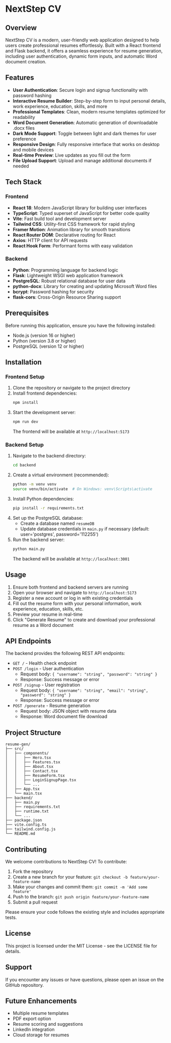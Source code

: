 # NextStep CV

## Overview
NextStep CV is a modern, user-friendly web application designed to help users create professional resumes effortlessly. Built with a React frontend and Flask backend, it offers a seamless experience for resume generation, including user authentication, dynamic form inputs, and automatic Word document creation.

## Features
- **User Authentication**: Secure login and signup functionality with password hashing
- **Interactive Resume Builder**: Step-by-step form to input personal details, work experience, education, skills, and more
- **Professional Templates**: Clean, modern resume templates optimized for readability
- **Word Document Generation**: Automatic generation of downloadable .docx files
- **Dark Mode Support**: Toggle between light and dark themes for user preference
- **Responsive Design**: Fully responsive interface that works on desktop and mobile devices
- **Real-time Preview**: Live updates as you fill out the form
- **File Upload Support**: Upload and manage additional documents if needed

## Tech Stack

### Frontend
- **React 18**: Modern JavaScript library for building user interfaces
- **TypeScript**: Typed superset of JavaScript for better code quality
- **Vite**: Fast build tool and development server
- **Tailwind CSS**: Utility-first CSS framework for rapid styling
- **Framer Motion**: Animation library for smooth transitions
- **React Router DOM**: Declarative routing for React
- **Axios**: HTTP client for API requests
- **React Hook Form**: Performant forms with easy validation

### Backend
- **Python**: Programming language for backend logic
- **Flask**: Lightweight WSGI web application framework
- **PostgreSQL**: Robust relational database for user data
- **python-docx**: Library for creating and updating Microsoft Word files
- **bcrypt**: Password hashing for security
- **flask-cors**: Cross-Origin Resource Sharing support

## Prerequisites
Before running this application, ensure you have the following installed:
- Node.js (version 16 or higher)
- Python (version 3.8 or higher)
- PostgreSQL (version 12 or higher)

## Installation

### Frontend Setup
1. Clone the repository or navigate to the project directory
2. Install frontend dependencies:
   ```bash
   npm install
   ```
3. Start the development server:
   ```bash
   npm run dev
   ```
   The frontend will be available at `http://localhost:5173`

### Backend Setup
1. Navigate to the backend directory:
   ```bash
   cd backend
   ```
2. Create a virtual environment (recommended):
   ```bash
   python -m venv venv
   source venv/bin/activate  # On Windows: venv\Scripts\activate
   ```
3. Install Python dependencies:
   ```bash
   pip install -r requirements.txt
   ```
4. Set up the PostgreSQL database:
   - Create a database named `resumeDB`
   - Update database credentials in `main.py` if necessary (default: user='postgres', password='112255')
5. Run the backend server:
   ```bash
   python main.py
   ```
   The backend will be available at `http://localhost:3001`

## Usage
1. Ensure both frontend and backend servers are running
2. Open your browser and navigate to `http://localhost:5173`
3. Register a new account or log in with existing credentials
4. Fill out the resume form with your personal information, work experience, education, skills, etc.
5. Preview your resume in real-time
6. Click "Generate Resume" to create and download your professional resume as a Word document

## API Endpoints
The backend provides the following REST API endpoints:

- `GET /` - Health check endpoint
- `POST /login` - User authentication
  - Request body: `{ "username": "string", "password": "string" }`
  - Response: Success message or error
- `POST /signup` - User registration
  - Request body: `{ "username": "string", "email": "string", "password": "string" }`
  - Response: Success message or error
- `POST /generate` - Resume generation
  - Request body: JSON object with resume data
  - Response: Word document file download

## Project Structure
```
resume-gen/
├── src/
│   ├── components/
│   │   ├── Hero.tsx
│   │   ├── Features.tsx
│   │   ├── About.tsx
│   │   ├── Contact.tsx
│   │   ├── ResumeForm.tsx
│   │   ├── LoginSignupPage.tsx
│   │   └── ...
│   ├── App.tsx
│   └── main.tsx
├── backend/
│   ├── main.py
│   ├── requirements.txt
│   ├── runtime.txt
│   └── ...
├── package.json
├── vite.config.ts
├── tailwind.config.js
└── README.md
```

## Contributing
We welcome contributions to NextStep CV! To contribute:

1. Fork the repository
2. Create a new branch for your feature: `git checkout -b feature/your-feature-name`
3. Make your changes and commit them: `git commit -m 'Add some feature'`
4. Push to the branch: `git push origin feature/your-feature-name`
5. Submit a pull request

Please ensure your code follows the existing style and includes appropriate tests.

## License
This project is licensed under the MIT License - see the LICENSE file for details.

## Support
If you encounter any issues or have questions, please open an issue on the GitHub repository.

## Future Enhancements
- Multiple resume templates
- PDF export option
- Resume scoring and suggestions
- LinkedIn integration
- Cloud storage for resumes
